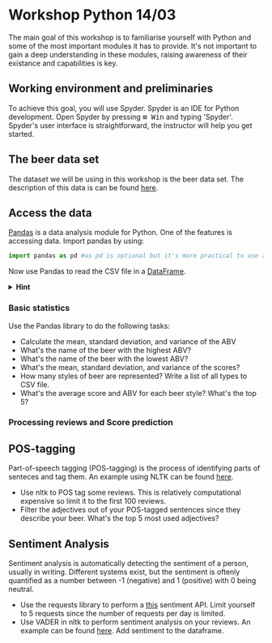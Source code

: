 # Workshop Python 14/03

The main goal of this workshop is to familiarise yourself with Python and some of the most important modules it has to provide.
It's not important to gain a deep understanding in these modules, raising awareness of their existance and capabilities is key.


## Working environment and preliminaries

To achieve this goal, you will use Spyder. Spyder is an IDE for Python development. Open Spyder by pressing <kbd>⊞ Win</kbd> and typing 'Spyder'. Spyder's user interface is straightforward, the instructor will help you get started.

## The beer data set
The dataset we will be using in this workshop is the beer data set. The description of this data is can be found [here](https://www.kaggle.com/c/beer-ratings/data "The beer data set").

## Access the data
[Pandas](https://pandas.pydata.org/ "Pandas website") is a data analysis module for Python. One of the features is accessing data.
Import pandas by using:
```python
import pandas as pd #as pd is optional but it's more practical to use aliases
```
Now use Pandas to read the CSV file in a [DataFrame](https://pandas.pydata.org/pandas-docs/stable/generated/pandas.DataFrame.html).
<details><summary><b>Hint</b></summary>
<p>
  
```python
beer_data = pd.read_csv('path_to_your_csv_file.csv')
```

</p>
</details>


### Basic statistics

Use the Pandas library to do the following tasks:
* Calculate the mean, standard deviation, and variance of the ABV
* What's the name of the beer with the highest ABV?
* What's the name of the beer with the lowest ABV?
* What's the mean, standard deviation, and variance of  the scores?
* How many styles of beer are represented? Write a list of all types to CSV file.
* What's the average score and ABV for each beer style? What's the top 5?

### Processing reviews and Score prediction

## POS-tagging
Part-of-speech tagging (POS-tagging) is the process of identifying parts of senteces and tag them. An example using NLTK can be found [here](http://www.nltk.org/book/ch05.html).

* Use nltk to POS tag some reviews. This is relatively computational expensive so limit it to the first 100 reviews.
* Filter the adjectives out of your POS-tagged sentences since they describe your beer. What's the top 5 most used adjectives?

## Sentiment Analysis
Sentiment analysis is automatically detecting the sentiment of a person, usually in writing. Different systems exist, but the sentiment is oftenly quantified as a number between -1 (negative) and 1 (positive) with 0 being neutral.

* Use the requests library to perform a [this](http://text-processing.com/docs/sentiment.html) sentiment API. Limit yourself to 5 requests since the number of requests per day is limited.
* Use VADER in nltk to perform sentiment analysis on your reviews. An example can be found [here](http://www.nltk.org/howto/sentiment.html). Add sentiment to the dataframe.


